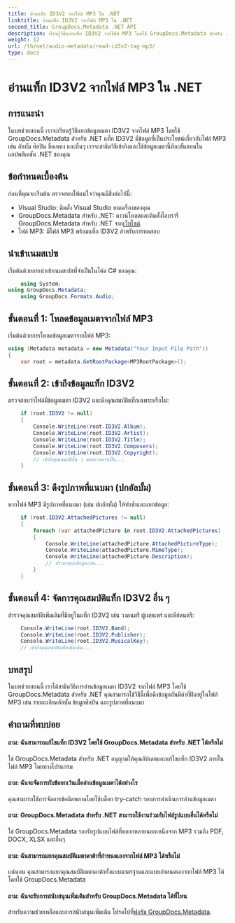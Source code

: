 ```yaml
---
title: อ่านแท็ก ID3V2 จากไฟล์ MP3 ใน .NET
linktitle: อ่านแท็ก ID3V2 จากไฟล์ MP3 ใน .NET
second_title: GroupDocs.Metadata .NET API
description: เรียนรู้วิธีแยกแท็ก ID3V2 จากไฟล์ MP3 โดยใช้ GroupDocs.Metadata สำหรับ .NET เข้าถึงอัลบั้ม ศิลปิน และอื่นๆ อีกมากมายโดยทางโปรแกรม
weight: 12
url: /th/net/audio-metadata/read-id3v2-tag-mp3/
type: docs
---
```

# อ่านแท็ก ID3V2 จากไฟล์ MP3 ใน .NET

## การแนะนำ
ในบทช่วยสอนนี้ เราจะเรียนรู้วิธีแยกข้อมูลเมตา ID3V2 จากไฟล์ MP3 โดยใช้ GroupDocs.Metadata สำหรับ .NET แท็ก ID3V2 มีข้อมูลที่เป็นประโยชน์เกี่ยวกับไฟล์ MP3 เช่น อัลบั้ม ศิลปิน ชื่อเพลง และอื่นๆ เราจะสาธิตวิธีเข้าถึงและใช้ข้อมูลเมตานี้ทีละขั้นตอนในแอปพลิเคชัน .NET ของคุณ
## ข้อกำหนดเบื้องต้น
ก่อนที่คุณจะเริ่มต้น ตรวจสอบให้แน่ใจว่าคุณมีสิ่งต่อไปนี้:
- Visual Studio: ติดตั้ง Visual Studio บนเครื่องของคุณ
-  GroupDocs.Metadata สำหรับ .NET: ดาวน์โหลดและติดตั้งไลบรารี GroupDocs.Metadata สำหรับ .NET จาก[เว็บไซต์](https://releases.groupdocs.com/metadata/net/).
- ไฟล์ MP3: มีไฟล์ MP3 พร้อมแท็ก ID3V2 สำหรับการทดสอบ

## นำเข้าเนมสเปซ
เริ่มต้นด้วยการนำเข้าเนมสเปซที่จำเป็นในโค้ด C# ของคุณ:
```csharp
    using System;
using GroupDocs.Metadata;
    using GroupDocs.Formats.Audio;
```
## ขั้นตอนที่ 1: โหลดข้อมูลเมตาจากไฟล์ MP3
เริ่มต้นด้วยการโหลดข้อมูลเมตาจากไฟล์ MP3:
```csharp
using (Metadata metadata = new Metadata("Your Input File Path"))
{
    var root = metadata.GetRootPackage<MP3RootPackage>();
```
## ขั้นตอนที่ 2: เข้าถึงข้อมูลแท็ก ID3V2
ตรวจสอบว่าไฟล์มีข้อมูลเมตา ID3V2 และดึงคุณสมบัติแท็กเฉพาะหรือไม่:
```csharp
    if (root.ID3V2 != null)
    {
        Console.WriteLine(root.ID3V2.Album);
        Console.WriteLine(root.ID3V2.Artist);
        Console.WriteLine(root.ID3V2.Title);
        Console.WriteLine(root.ID3V2.Composers);
        Console.WriteLine(root.ID3V2.Copyright);
        // เข้าถึงคุณสมบัติอื่น ๆ ตามความจำเป็น...
    }
```
## ขั้นตอนที่ 3: ดึงรูปภาพที่แนบมา (ปกอัลบั้ม)
หากไฟล์ MP3 มีรูปภาพที่แนบมา (เช่น ปกอัลบั้ม) ให้ทำซ้ำและแยกข้อมูล:
```csharp
    if (root.ID3V2.AttachedPictures != null)
    {
        foreach (var attachedPicture in root.ID3V2.AttachedPictures)
        {
            Console.WriteLine(attachedPicture.AttachedPictureType);
            Console.WriteLine(attachedPicture.MimeType);
            Console.WriteLine(attachedPicture.Description);
            // ประมวลผลข้อมูลภาพ...
        }
    }
```
## ขั้นตอนที่ 4: จัดการคุณสมบัติแท็ก ID3V2 อื่น ๆ
สำรวจคุณสมบัติเพิ่มเติมที่มีอยู่ในแท็ก ID3V2 เช่น วงดนตรี ผู้เผยแพร่ และคีย์ดนตรี:
```csharp
    Console.WriteLine(root.ID3V2.Band);
    Console.WriteLine(root.ID3V2.Publisher);
    Console.WriteLine(root.ID3V2.MusicalKey);
    // เข้าถึงคุณสมบัติแท็กเพิ่มเติม...
```

## บทสรุป
ในบทช่วยสอนนี้ เราได้สาธิตวิธีการอ่านข้อมูลเมตา ID3V2 จากไฟล์ MP3 โดยใช้ GroupDocs.Metadata สำหรับ .NET คุณสามารถใช้วิธีนี้เพื่อดึงข้อมูลอันมีค่าที่ฝังอยู่ในไฟล์ MP3 เช่น รายละเอียดอัลบั้ม ข้อมูลศิลปิน และรูปภาพที่แนบมา

## คำถามที่พบบ่อย
#### ถาม: ฉันสามารถแก้ไขแท็ก ID3V2 โดยใช้ GroupDocs.Metadata สำหรับ .NET ได้หรือไม่
ใช่ GroupDocs.Metadata สำหรับ .NET อนุญาตให้คุณอัปเดตและแก้ไขแท็ก ID3V2 ภายในไฟล์ MP3 โดยทางโปรแกรม
#### ถาม: ฉันจะจัดการกับข้อยกเว้นเมื่ออ่านข้อมูลเมตาได้อย่างไร
คุณสามารถใช้การจัดการข้อผิดพลาดโดยใช้บล็อก try-catch รอบการดำเนินการอ่านข้อมูลเมตา
#### ถาม: GroupDocs.Metadata สำหรับ .NET สามารถใช้งานร่วมกับไฟล์รูปแบบอื่นได้หรือไม่
ใช่ GroupDocs.Metadata รองรับรูปแบบไฟล์ที่หลากหลายนอกเหนือจาก MP3 รวมถึง PDF, DOCX, XLSX และอื่นๆ
#### ถาม: ฉันสามารถแยกคุณสมบัติเมตาดาต้าที่กำหนดเองจากไฟล์ MP3 ได้หรือไม่
แน่นอน คุณสามารถแยกคุณสมบัติเมตาดาต้าทั้งแบบมาตรฐานและแบบกำหนดเองจากไฟล์ MP3 ได้โดยใช้ GroupDocs.Metadata
#### ถาม: ฉันจะรับการสนับสนุนเพิ่มเติมสำหรับ GroupDocs.Metadata ได้ที่ไหน
 สำหรับความช่วยเหลือและการสนับสนุนเพิ่มเติม โปรดไปที่[ฟอรัม GroupDocs.Metadata](https://forum.groupdocs.com/c/metadata/14).
